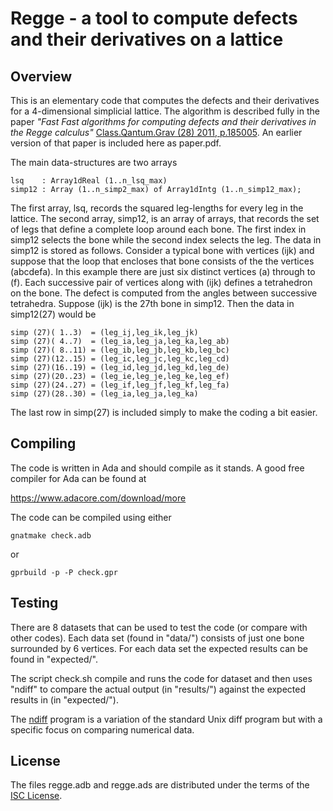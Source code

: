 # Regge - a tool to compute defects and their derivatives on a lattice

## Overview

This is an elementary code that computes the defects and their derivatives for a 4-dimensional simplicial lattice. The algorithm is described fully in the paper *"Fast Fast algorithms for computing defects and their derivatives in the Regge calculus"* [Class.Qantum.Grav (28) 2011, p.185005][1]. An earlier version of that paper is included here as paper.pdf.

The main data-structures are two arrays

    lsq    : Array1dReal (1..n_lsq_max)
    simp12 : Array (1..n_simp2_max) of Array1dIntg (1..n_simp12_max);

The first array, lsq, records the squared leg-lengths for every leg in the lattice. The second array, simp12, is an array of arrays, that records the set of legs that define a complete loop around each bone. The first index in simp12 selects the bone while the second index selects the leg. The data in simp12 is stored as follows. Consider a typical bone with vertices (ijk) and suppose that the loop that encloses that bone consists of the the vertices (abcdefa). In this example there are just six distinct vertices (a) through to (f). Each successive pair of vertices along with (ijk) defines a tetrahedron on the bone. The defect is computed from the angles between successive tetrahedra. Suppose (ijk) is the 27th bone in simp12. Then the data in simp12(27) would be

    simp (27)( 1..3)  = (leg_ij,leg_ik,leg_jk)
    simp (27)( 4..7)  = (leg_ia,leg_ja,leg_ka,leg_ab)
    simp (27)( 8..11) = (leg_ib,leg_jb,leg_kb,leg_bc)
    simp (27)(12..15) = (leg_ic,leg_jc,leg_kc,leg_cd)
    simp (27)(16..19) = (leg_id,leg_jd,leg_kd,leg_de)
    simp (27)(20..23) = (leg_ie,leg_je,leg_ke,leg_ef)
    simp (27)(24..27) = (leg_if,leg_jf,leg_kf,leg_fa)
    simp (27)(28..30) = (leg_ia,leg_ja,leg_ka)

The last row in simp(27) is included simply to make the coding a bit easier.

## Compiling

The code is written in Ada and should compile as it stands. A good free compiler for Ada can be found at

   https://www.adacore.com/download/more

The code can be compiled using either

    gnatmake check.adb

or

    gprbuild -p -P check.gpr

## Testing

There are 8 datasets that can be used to test the code (or compare with other codes). Each data set (found in "data/") consists of just one bone surrounded by 6 vertices. For each data set the expected results can be found in "expected/".

The script check.sh compile and runs the code for dataset and then uses "ndiff" to compare the actual output (in "results/") against the expected results in (in "expected/").

The [ndiff][2] program is a variation of the standard Unix diff program but with a specific focus on comparing numerical data.

## License

The files regge.adb and regge.ads are distributed under the terms of the [ISC License][3].

 [1]: http://dx.doi.org/10.1088/0264-9381/28/18/185005
 [2]: https://www.math.utah.edu/~beebe/software/ndiff/
 [3]: http://opensource.org/licenses/ISC
